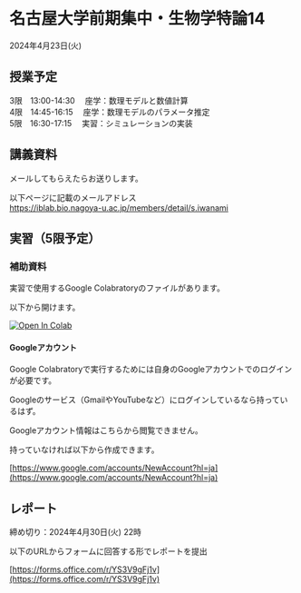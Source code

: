 # 名古屋大学前期集中・生物学特論14

2024年4月23日(火)

## 授業予定

3限　13:00-14:30 　座学：数理モデルと数値計算  
4限　14:45-16:15 　座学：数理モデルのパラメータ推定  
5限　16:30-17:15　 実習：シミュレーションの実装


## 講義資料

メールしてもらえたらお送りします。

以下ページに記載のメールアドレス  
https://iblab.bio.nagoya-u.ac.jp/members/detail/s.iwanami


## 実習（5限予定）

### 補助資料

実習で使用するGoogle Colabratoryのファイルがあります。

以下から開けます。  

[![Open In Colab](https://colab.research.google.com/assets/colab-badge.svg)](https://colab.research.google.com/github/iwanaminami/tokuron142024/blob/main/virusdynamics.ipynb)


#### Googleアカウント

Google Colabratoryで実行するためには自身のGoogleアカウントでのログインが必要です。

Googleのサービス（GmailやYouTubeなど）にログインしているなら持っているはず。

Googleアカウント情報はこちらから閲覧できません。

持っていなければ以下から作成できます。

[https://www.google.com/accounts/NewAccount?hl=ja](https://www.google.com/accounts/NewAccount?hl=ja)

## レポート

締め切り：2024年4月30日(火) 22時

以下のURLからフォームに回答する形でレポートを提出

[https://forms.office.com/r/YS3V9gFj1v](https://forms.office.com/r/YS3V9gFj1v)
